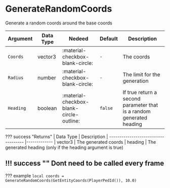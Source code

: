 # GenerateRandomCoords
Generate a random coords around the base coords

| Argument              | Data Type                            | Nedeed                    | Default         | Description
| ----------------------| ------------------------------------ | ------------------------- |-----------------|-------------
| `Coords`                | vector3 | :material-checkbox-blank-circle: | `-` | The coords
| `Radius`                | number | :material-checkbox-blank-circle: | `-` | The limit for the generation
| `Heading`                | boolean | :material-checkbox-blank-circle-outline: | `false` | If true return a second parameter that is a random generated heading

??? success "Returns"
    | Data Type                            | Description
    | ------------------------------------ |-------------
    | vector3 | The generated coords
    | heading | The generated heading (only if the heading argument is true)

!!! success ""
    Dont need to be called every frame
---
??? example
    ```
    local coords = GenerateRandomCoords(GetEntityCoords(PlayerPedId()), 10.0)
    ```